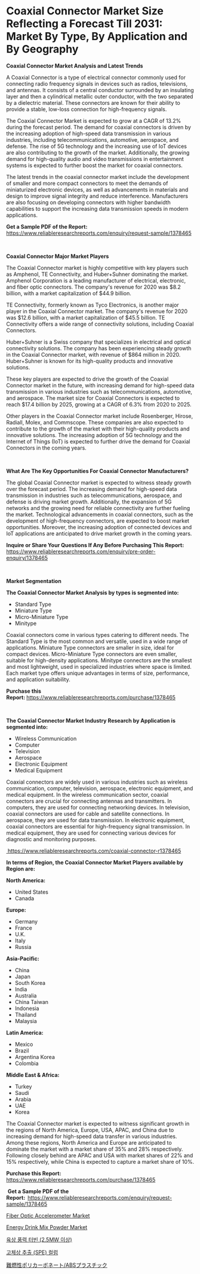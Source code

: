 <p><h1>Coaxial Connector Market Size Reflecting a Forecast Till 2031: Market By Type, By Application and By Geography</h1></p><p><strong>Coaxial Connector Market Analysis and Latest Trends</strong></p>
<p><p>A Coaxial Connector is a type of electrical connector commonly used for connecting radio frequency signals in devices such as radios, televisions, and antennas. It consists of a central conductor surrounded by an insulating layer and then a cylindrical metallic outer conductor, with the two separated by a dielectric material. These connectors are known for their ability to provide a stable, low-loss connection for high-frequency signals.</p><p>The Coaxial Connector Market is expected to grow at a CAGR of 13.2% during the forecast period. The demand for coaxial connectors is driven by the increasing adoption of high-speed data transmission in various industries, including telecommunications, automotive, aerospace, and defense. The rise of 5G technology and the increasing use of IoT devices are also contributing to the growth of the market. Additionally, the growing demand for high-quality audio and video transmissions in entertainment systems is expected to further boost the market for coaxial connectors.</p><p>The latest trends in the coaxial connector market include the development of smaller and more compact connectors to meet the demands of miniaturized electronic devices, as well as advancements in materials and design to improve signal integrity and reduce interference. Manufacturers are also focusing on developing connectors with higher bandwidth capabilities to support the increasing data transmission speeds in modern applications.</p></p>
<p><strong>Get a Sample PDF of the Report:&nbsp;</strong> <a href="https://www.reliableresearchreports.com/enquiry/request-sample/1378465">https://www.reliableresearchreports.com/enquiry/request-sample/1378465</a></p>
<p>&nbsp;</p>
<p><strong>Coaxial Connector Major Market Players</strong></p>
<p><p>The Coaxial Connector market is highly competitive with key players such as Amphenol, TE Connectivity, and Huber+Suhner dominating the market. Amphenol Corporation is a leading manufacturer of electrical, electronic, and fiber optic connectors. The company's revenue for 2020 was $8.2 billion, with a market capitalization of $44.9 billion.</p><p>TE Connectivity, formerly known as Tyco Electronics, is another major player in the Coaxial Connector market. The company's revenue for 2020 was $12.6 billion, with a market capitalization of $45.5 billion. TE Connectivity offers a wide range of connectivity solutions, including Coaxial Connectors.</p><p>Huber+Suhner is a Swiss company that specializes in electrical and optical connectivity solutions. The company has been experiencing steady growth in the Coaxial Connector market, with revenue of $864 million in 2020. Huber+Suhner is known for its high-quality products and innovative solutions.</p><p>These key players are expected to drive the growth of the Coaxial Connector market in the future, with increasing demand for high-speed data transmission in various industries such as telecommunications, automotive, and aerospace. The market size for Coaxial Connectors is expected to reach $17.4 billion by 2025, growing at a CAGR of 6.3% from 2020 to 2025.</p><p>Other players in the Coaxial Connector market include Rosenberger, Hirose, Radiall, Molex, and Commscope. These companies are also expected to contribute to the growth of the market with their high-quality products and innovative solutions. The increasing adoption of 5G technology and the Internet of Things (IoT) is expected to further drive the demand for Coaxial Connectors in the coming years.</p></p>
<p>&nbsp;</p>
<p><strong>What Are The Key Opportunities For Coaxial Connector Manufacturers?</strong></p>
<p><p>The global Coaxial Connector market is expected to witness steady growth over the forecast period. The increasing demand for high-speed data transmission in industries such as telecommunications, aerospace, and defense is driving market growth. Additionally, the expansion of 5G networks and the growing need for reliable connectivity are further fueling the market. Technological advancements in coaxial connectors, such as the development of high-frequency connectors, are expected to boost market opportunities. Moreover, the increasing adoption of connected devices and IoT applications are anticipated to drive market growth in the coming years.</p></p>
<p><strong>Inquire or Share Your Questions If Any Before Purchasing This Report:</strong> <a href="https://www.reliableresearchreports.com/enquiry/pre-order-enquiry/1378465">https://www.reliableresearchreports.com/enquiry/pre-order-enquiry/1378465</a></p>
<p>&nbsp;</p>
<p><strong>Market Segmentation</strong></p>
<p><strong>The Coaxial Connector Market Analysis by types is segmented into:</strong></p>
<p><ul><li>Standard Type</li><li>Miniature Type</li><li>Micro-Miniature Type</li><li>Minitype</li></ul></p>
<p><p>Coaxial connectors come in various types catering to different needs. The Standard Type is the most common and versatile, used in a wide range of applications. Miniature Type connectors are smaller in size, ideal for compact devices. Micro-Miniature Type connectors are even smaller, suitable for high-density applications. Minitype connectors are the smallest and most lightweight, used in specialized industries where space is limited. Each market type offers unique advantages in terms of size, performance, and application suitability.</p></p>
<p><strong>Purchase this Report:&nbsp;</strong><a href="https://www.reliableresearchreports.com/purchase/1378465">https://www.reliableresearchreports.com/purchase/1378465</a></p>
<p>&nbsp;</p>
<p><strong>The Coaxial Connector Market Industry Research by Application is segmented into:</strong></p>
<p><ul><li>Wireless Communication</li><li>Computer</li><li>Television</li><li>Aerospace</li><li>Electronic Equipment</li><li>Medical Equipment</li></ul></p>
<p><p>Coaxial connectors are widely used in various industries such as wireless communication, computer, television, aerospace, electronic equipment, and medical equipment. In the wireless communication sector, coaxial connectors are crucial for connecting antennas and transmitters. In computers, they are used for connecting networking devices. In television, coaxial connectors are used for cable and satellite connections. In aerospace, they are used for data transmission. In electronic equipment, coaxial connectors are essential for high-frequency signal transmission. In medical equipment, they are used for connecting various devices for diagnostic and monitoring purposes.</p></p>
<p><a href="https://www.reliableresearchreports.com/coaxial-connector-r1378465">&nbsp;https://www.reliableresearchreports.com/coaxial-connector-r1378465</a></p>
<p><strong>In terms of Region, the Coaxial Connector Market Players available by Region are:</strong></p>
<p>
    <p> <strong> North America: </strong>
        <ul>
            <li>United States</li>
            <li>Canada</li>
        </ul>
        </p> 
    <p> <strong> Europe: </strong>
        <ul>
            <li>Germany</li>
            <li>France</li>
            <li>U.K.</li>
            <li>Italy</li>
            <li>Russia</li>
        </ul>
        </p> 
    <p> <strong> Asia-Pacific: </strong>
        <ul>
            <li>China</li>
            <li>Japan</li>
            <li>South Korea</li>
            <li>India</li>
            <li>Australia</li>
            <li>China Taiwan</li>
            <li>Indonesia</li>
            <li>Thailand</li>
            <li>Malaysia</li>
        </ul>
        </p> 
    <p> <strong> Latin America: </strong>
        <ul>
            <li>Mexico</li>
            <li>Brazil</li>
            <li>Argentina Korea</li>
            <li>Colombia</li>
        </ul>
        </p> 
    <p> <strong> Middle East & Africa: </strong>
        <ul>
            <li>Turkey</li>
            <li>Saudi</li>
            <li>Arabia</li>
            <li>UAE</li>
            <li>Korea</li>
        </ul>
    </p>
    </p>
<p><p>The Coaxial Connector market is expected to witness significant growth in the regions of North America, Europe, USA, APAC, and China due to increasing demand for high-speed data transfer in various industries. Among these regions, North America and Europe are anticipated to dominate the market with a market share of 35% and 28% respectively. Following closely behind are APAC and USA with market shares of 22% and 15% respectively, while China is expected to capture a market share of 10%.</p></p>
<p><strong>Purchase this Report: </strong><a href="https://www.reliableresearchreports.com/purchase/1378465">https://www.reliableresearchreports.com/purchase/1378465</a></p>
<p>&nbsp;<strong>Get a Sample PDF of the Report:&nbsp;&nbsp;</strong><a href="https://www.reliableresearchreports.com/enquiry/request-sample/1378465">https://www.reliableresearchreports.com/enquiry/request-sample/1378465</a></p>
<p><strong></strong></p>
<p><p><a href="https://issuu.com/reportprime-2/docs/fiber-optic-accelerometer-market-size-2030.pptx">Fiber Optic Accelerometer Market</a></p><p><a href="https://github.com/thuyvuongpk111/Market-Research-Report-List-1/blob/main/energy-drink-mix-powder-market.md">Energy Drink Mix Powder Market</a></p><p><a href="https://github.com/camron674/Market-Research-Report-List-1/blob/main/1184063162953.md">육상 풍력 터빈 (2.5MW 이상)</a></p><p><a href="https://github.com/BrettWeberrt8767765/Market-Research-Report-List-2/blob/main/9479830162952.md">고체상 추출 (SPE) 컬럼</a></p><p><a href="https://github.com/CarlieShields/Market-Research-Report-List-1/blob/main/5694963152809.md">難燃性ポリカーボネート/ABSプラスチック</a></p></p>